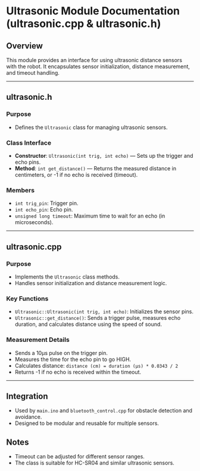 # Ultrasonic Module Documentation (ultrasonic.cpp & ultrasonic.h)

## Overview
This module provides an interface for using ultrasonic distance sensors with the robot. It encapsulates sensor initialization, distance measurement, and timeout handling.

---

## ultrasonic.h
### Purpose
- Defines the `Ultrasonic` class for managing ultrasonic sensors.

### Class Interface
- **Constructor**: `Ultrasonic(int trig, int echo)` — Sets up the trigger and echo pins.
- **Method**: `int get_distance()` — Returns the measured distance in centimeters, or -1 if no echo is received (timeout).

### Members
- `int trig_pin`: Trigger pin.
- `int echo_pin`: Echo pin.
- `unsigned long timeout`: Maximum time to wait for an echo (in microseconds).

---

## ultrasonic.cpp
### Purpose
- Implements the `Ultrasonic` class methods.
- Handles sensor initialization and distance measurement logic.

### Key Functions
- `Ultrasonic::Ultrasonic(int trig, int echo)`: Initializes the sensor pins.
- `Ultrasonic::get_distance()`: Sends a trigger pulse, measures echo duration, and calculates distance using the speed of sound.

### Measurement Details
- Sends a 10µs pulse on the trigger pin.
- Measures the time for the echo pin to go HIGH.
- Calculates distance: `distance (cm) = duration (µs) * 0.0343 / 2`
- Returns -1 if no echo is received within the timeout.

---

## Integration
- Used by `main.ino` and `bluetooth_control.cpp` for obstacle detection and avoidance.
- Designed to be modular and reusable for multiple sensors.

## Notes
- Timeout can be adjusted for different sensor ranges.
- The class is suitable for HC-SR04 and similar ultrasonic sensors. 